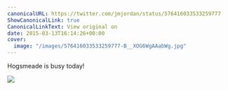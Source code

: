 ```yaml
---
canonicalURL: https://twitter.com/jmjordan/status/576416033533259777
ShowCanonicalLink: true
CanonicalLinkText: View original on
date: 2015-03-13T16:14:26+00:00
cover:
  image: "/images/576416033533259777-B__XOG6WgAAabWg.jpg"
---
```

Hogsmeade is busy today! 

![](/images/576416033533259777-B__XOG6WgAAabWg.jpg)